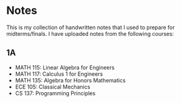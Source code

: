 # Notes
This is my collection of handwritten notes that I used to prepare for midterms/finals. I have uploaded notes from the following courses:

## 1A
- MATH 115: Linear Algebra for Engineers
- MATH 117: Calculus 1 for Engineers
- MATH 135: Algebra for Honors Mathematics
- ECE 105: Classical Mechanics
- CS 137: Programming Principles
